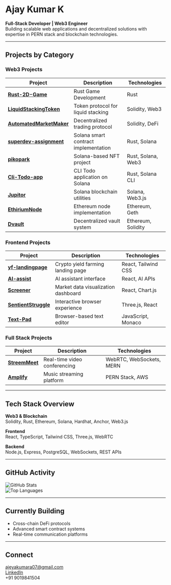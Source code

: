 # Ajay Kumar K

**Full-Stack Developer | Web3 Engineer**  
Building scalable web applications and decentralized solutions with expertise in PERN stack and blockchain technologies.

---

## Projects by Category

###  Web3 Projects
| Project | Description | Technologies |
|---------|-------------|-------------|
| **[Rust-2D-Game](https://github.com/ajey35/Rust2DGame)** | Rust Game Development | Rust
| **[LiquidStackingToken](https://github.com/ajey35/LiquidStackingToken)** | Token protocol for liquid stacking | Solidity, Web3 |
| **[AutomatedMarketMaker](https://github.com/ajey35/AutomatedMarketMaker)** | Decentralized trading protocol | Solidity, DeFi |
| **[superdev-assignment](https://github.com/ajey35/superdev-assignment)** | Solana smart contract implementation | Rust, Solana |
| **[pikopark](https://github.com/ajey35/pikopark)** | Solana-based NFT project | Rust, Solana, Web3 |
| **[Cli-Todo-app](https://github.com/ajey35/Cli-Todo-app)** | CLI Todo application on Solana | Rust, Solana CLI |
| **[Jupitor](https://github.com/ajey35/Jupitor)** | Solana blockchain utilities | Solana, Web3.js |
| **[EthiriumNode](https://github.com/ajey35/EthiriumNode)** | Ethereum node implementation | Ethereum, Geth |
| **[Dvault](https://github.com/ajey35/Dvault)** | Decentralized vault system | Ethereum, Solidity |

###  Frontend Projects
| Project | Description | Technologies |
|---------|-------------|-------------|
| **[yf-landingpage](https://github.com/ajey35/yf-landingpage)** | Crypto yield farming landing page | React, Tailwind CSS |
| **[AI-assist](https://github.com/ajey35/AI-assist)** | AI assistant interface | React, AI APIs |
| **[Screener](https://github.com/ajey35/Screener)** | Market data visualization dashboard | React, Chart.js |
| **[SentientStruggle](https://github.com/ajey35/SentientStruggle)** | Interactive browser experience | Three.js, React |
| **[Text-Pad](https://github.com/ajey35/Text-Pad)** | Browser-based text editor | JavaScript, Monaco |

###  Full Stack Projects
| Project | Description | Technologies |
|---------|-------------|-------------|
| **[StreemMeet](https://github.com/ajey35/StreemMeet)** | Real-time video conferencing | WebRTC, WebSockets, MERN |
| **[Amplify](https://github.com/ajey35/Amplify)** | Music streaming platform | PERN Stack, AWS |

---

## Tech Stack Overview
**Web3 & Blockchain**  
Solidity, Rust, Ethereum, Solana, Hardhat, Anchor, Web3.js  

**Frontend**  
React, TypeScript, Tailwind CSS, Three.js, WebRTC  

**Backend**  
Node.js, Express, PostgreSQL, WebSockets, REST APIs  

---

## GitHub Activity
![GitHub Stats](https://github-readme-stats.vercel.app/api?username=ajey35&show_icons=true&theme=minimal&hide_border=true&count_private=true)  
![Top Languages](https://github-readme-stats.vercel.app/api/top-langs/?username=ajey35&layout=compact&theme=minimal&hide_border=true)

---

## Currently Building
- Cross-chain DeFi protocols
- Advanced smart contract systems
- Real-time communication platforms

---

## Connect  
 [ajeyakumara07@gmail.com](mailto:ajeyakumara07@gmail.com)  
 [LinkedIn](https://www.linkedin.com/in/ajeya-kumara-k-331bbb29b/)  
 +91 9019841504
